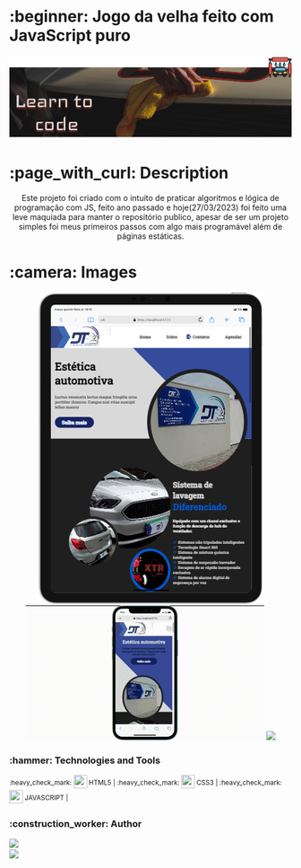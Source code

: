 <h1> :beginner: Jogo da velha feito com JavaScript puro</h1>
<p align="center"><img src="./img/Banner.png"/></p>

<h1> :page_with_curl: Description</h1>
<p align="center">Este projeto foi criado com o intuito de praticar algoritmos e lógica de programação com JS, feito ano passado e hoje(27/03/2023) foi feito uma leve maquiada para manter o repositório publico, apesar de ser um projeto simples foi meus primeiros passos com algo mais programável além de páginas estáticas.</p>

<h1> :camera: Images</h1>
<p align="center">
<img src="./img/tablet.png"/>
<img src="./img/mobile.gif"/>
<img src="./img/note.gif"/>
</p>


<h3> :hammer: Technologies and Tools</h3>
<p> <sup> :heavy_check_mark: </sup> <img width="24px" height="24px" src="https://user-images.githubusercontent.com/99806060/222971989-6a2f6d9d-7b89-4ce2-9553-8fab7346c35e.png"/><sup> HTML5 | </sup>
    <sup> :heavy_check_mark: </sup> <img width="24px" height="24px" src="https://user-images.githubusercontent.com/99806060/222971975-f2cdccc9-ee31-4294-9ad8-44a771d63b83.png"/><sup> CSS3 | </sup>
    <sup> :heavy_check_mark: </sup> <img width="24px" height="24px" src="https://user-images.githubusercontent.com/99806060/227730594-387225c8-b3ee-4185-b116-6c7402fdf317.png"/><sup> JAVASCRIPT | </sup>
</p>

<h3> :construction_worker: Author</h3>
<p>
  <img width="80px" src="https://user-images.githubusercontent.com/99806060/222972461-307f2daa-5f89-433c-b544-a19ba6c8447d.png"/><br/>
  <a href="https://github.com/484Irgang"><img src="https://user-images.githubusercontent.com/99806060/222972502-6155517a-b48d-40de-9ab4-e345ee18f0c2.png"/></a>
</p>

